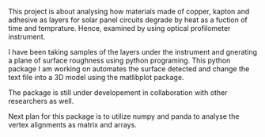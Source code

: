 This project is about analysing how materials made of copper, kapton and adhesive as layers for solar panel circuits degrade by heat as a fuction of time and temprature. Hence, examined by using optical profilometer instrument.

I have been taking samples of the layers under the instrument and gnerating a plane of surface roughness using python programing. This python package I am working on automates the surface detected and change the text file into a 3D model using the matlibplot package.

The package is still under developement in collaboration with other researchers as well.

Next plan for this package is to utilize numpy and panda to analyse the vertex alignments as matrix and arrays.

